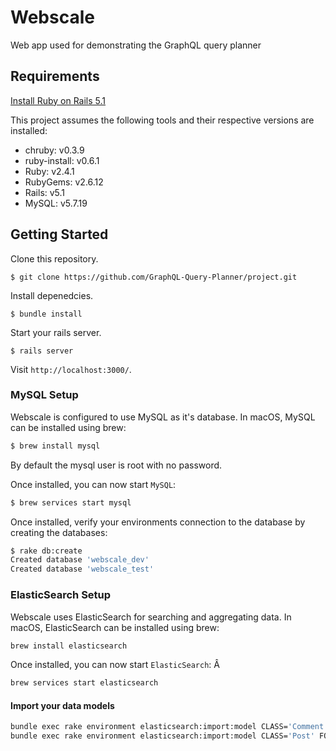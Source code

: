 # Webscale
Web app used for demonstrating the GraphQL query planner

## Requirements

[Install Ruby on Rails 5.1](http://railsapps.github.io/installrubyonrails-mac.html)

This project assumes the following tools and their respective versions are installed:
* chruby: v0.3.9
* ruby-install: v0.6.1
* Ruby: v2.4.1
* RubyGems: v2.6.12
* Rails: v5.1
* MySQL: v5.7.19



## Getting Started

Clone this repository.

```
$ git clone https://github.com/GraphQL-Query-Planner/project.git
```

Install depenedcies.

```
$ bundle install
```

Start your rails server.

```
$ rails server
```

Visit `http://localhost:3000/`.


### MySQL Setup

Webscale is configured to use MySQL as it's database. In macOS, MySQL can be installed using brew:

```bash
$ brew install mysql
```

By default the mysql user is root with no password.

Once installed, you can now start `MySQL`:
```bash
$ brew services start mysql
```

Once installed, verify your environments connection to the database by creating the databases:

```bash
$ rake db:create
Created database 'webscale_dev'
Created database 'webscale_test'
```

### ElasticSearch Setup

Webscale uses ElasticSearch for searching and aggregating data. In macOS, ElasticSearch can be installed using brew:

```bash
brew install elasticsearch
```

Once installed, you can now start `ElasticSearch`:
Â
```bash
brew services start elasticsearch
```

#### Import your data models

```bash
bundle exec rake environment elasticsearch:import:model CLASS='Comment' FORCE=y
bundle exec rake environment elasticsearch:import:model CLASS='Post' FORCE=y
```
